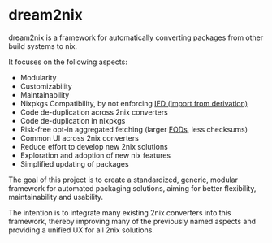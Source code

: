 # dream2nix

dream2nix is a framework for automatically converting packages from other
build systems to nix.

It focuses on the following aspects:

- Modularity
- Customizability
- Maintainability
- Nixpkgs Compatibility, by not enforcing [IFD (import from derivation)](glossary)
- Code de-duplication across 2nix converters
- Code de-duplication in nixpkgs
- Risk-free opt-in aggregated fetching (larger [FODs](glossary), less checksums)
- Common UI across 2nix converters
- Reduce effort to develop new 2nix solutions
- Exploration and adoption of new nix features
- Simplified updating of packages

The goal of this project is to create a standardized, generic, modular
framework for automated packaging solutions, aiming for better flexibility,
maintainability and usability.

The intention is to integrate many existing 2nix converters into this framework,
thereby improving many of the previously named aspects and providing a unified
UX for all 2nix solutions.

[glossary]: https://nixos.wiki/wiki/Glossary "glossary"